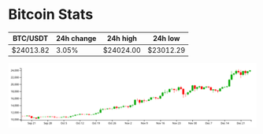 # Bitcoin Stats

BTC/USDT|24h change|24h high|24h low|
|---|---|---|---|
|$24013.82|3.05%|$24024.00|$23012.29|

<img src="./chart.svg">
